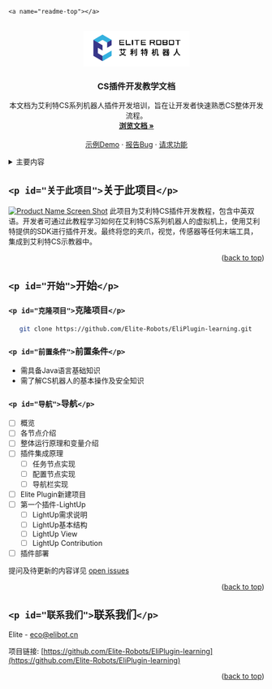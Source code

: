 `<a name="readme-top"></a>`

<!-- [![Contributors][contributors-shield]][contributors-url]
[![Forks][forks-shield]][forks-url]
[![Stargazers][stars-shield]][stars-url]
[![Issues][issues-shield]][issues-url]
[![MIT License][license-shield]][license-url]
[![LinkedIn][linkedin-shield]][linkedin-url] -->

<!-- PROJECT LOGO -->

<br />

<div align="center">
  <a href="https://github.com/Elite-Robots/EliPlugin-learning">
    <img src="images/logo.png" alt="Logo" width="210" height="70">
  </a>

<h3 align="center">CS插件开发教学文档</h3>

<p align="center">
    本文档为艾利特CS系列机器人插件开发培训，旨在让开发者快速熟悉CS整体开发流程。
    <br />
    <a href="https://github.com/Elite-Robots/EliPlugin-learning"><strong>浏览文档 »</strong></a>
    <br />
    <br />
    <a href="https://github.com/Elite-Robots/EliPlugin-learning">示例Demo</a>
    ·
    <a href="https://github.com/Elite-Robots/EliPlugin-learning/issues">报告Bug</a>
    ·
    <a href="https://github.com/Elite-Robots/EliPlugin-learning/issues">请求功能</a>
  </p>
</div>

<!-- TABLE OF CONTENTS -->

<details>
  <summary>主要内容</summary>
  <ol>
    <li>
      <a href="#关于此项目">关于此项目</a>
      <!-- <ul>
        <li><a href="#built-with">构建</a></li>
      </ul> -->
    </li>
    <li>
      <a href="#开始">开始</a>
      <ul>
      <li><a href="#克隆项目">克隆项目</a></li>
        <li><a href="#前置条件">前置条件</a></li>
        <li><a href="#导航">导航</a></li>
      </ul>
    </li>
    <!-- <li><a href="#usage">使用</a></li> -->
    <!-- <li><a href="#导航">导航</a></li> -->
    <!-- <li><a href="#contributing">贡献</a></li>
    <li><a href="#license">许可</a></li> -->
    <li><a href="#联系我们">联系我们</a></li>
    <!-- <li><a href="#acknowledgments">Acknowledgments</a></li> -->
  </ol>
</details>

<!-- ABOUT THE PROJECT -->

## `<p id="关于此项目">`关于此项目`</p>`

[![Product Name Screen Shot][product-screenshot]](https://example.com)
此项目为艾利特CS插件开发教程，包含中英双语。开发者可通过此教程学习如何在艾利特CS系列机器人的虚拟机上，使用艾利特提供的SDK进行插件开发。最终将您的夹爪，视觉，传感器等任何末端工具，集成到艾利特CS示教器中。

<p align="right">(<a href="#readme-top">back to top</a>)</p>

<!-- ### 构建环境 -->

<!-- * [![InteliJ IDEA][InteliJ]][InteliJ-url]
* [![React][React.js]][React-url]
* [![Vue][Vue.js]][Vue-url]
* [![Angular][Angular.io]][Angular-url]
* [![Svelte][Svelte.dev]][Svelte-url]
* [![Laravel][Laravel.com]][Laravel-url]
* [![Bootstrap][Bootstrap.com]][Bootstrap-url]
* [![JQuery][JQuery.com]][JQuery-url] -->

<!-- * InteliJ IDEA
* EliSim
* ElitePluginSDK -->

<!-- <p align="right">(<a href="#readme-top">back to top</a>)</p> -->

<!-- GETTING STARTED -->

## `<p id="开始">`开始`</p>`

### `<p id="克隆项目">`克隆项目`</p>`

```sh
   git clone https://github.com/Elite-Robots/EliPlugin-learning.git
```

### `<p id="前置条件">`前置条件`</p>`

* 需具备Java语言基础知识
* 需了解CS机器人的基本操作及安全知识

<!-- ### 安装 -->

<!-- 
3. Install NPM packages
   ```sh
   npm install
   ```
4. Enter your API in `config.js`
   ```js
   const API_KEY = 'ENTER YOUR API';
   ``` -->

<!-- <p align="right">(<a href="#readme-top">back to top</a>)</p> -->

<!-- USAGE EXAMPLES -->

<!-- ## Usage

Use this space to show useful examples of how a project can be used. Additional screenshots, code examples and demos work well in this space. You may also link to more resources.

_For more examples, please refer to the [Documentation](https://example.com)_

<p align="right">(<a href="#readme-top">back to top</a>)</p>
 -->

<!-- ROADMAP -->

### `<p id="导航">`导航`</p>`

- [ ] 概览
- [ ] 各节点介绍
- [ ] 整体运行原理和变量介绍
- [ ] 插件集成原理
  - [ ] 任务节点实现
  - [ ] 配置节点实现
  - [ ] 导航栏实现
- [ ] Elite Plugin新建项目
- [ ] 第一个插件-LightUp
  - [ ] LightUp需求说明
  - [ ] LightUp基本结构
  - [ ] LightUp View
  - [ ] LightUp Contribution
- [ ] 插件部署

提问及待更新的内容详见 [open issues](https://github.com/Elite-Robots/EliPlugin-learning/issues)

<p align="right">(<a href="#readme-top">back to top</a>)</p>

<!-- CONTRIBUTING
## Contributing

Contributions are what make the open source community such an amazing place to learn, inspire, and create. Any contributions you make are **greatly appreciated**.

If you have a suggestion that would make this better, please fork the repo and create a pull request. You can also simply open an issue with the tag "enhancement".
Don't forget to give the project a star! Thanks again!

1. Fork the Project
2. Create your Feature Branch (`git checkout -b feature/AmazingFeature`)
3. Commit your Changes (`git commit -m 'Add some AmazingFeature'`)
4. Push to the Branch (`git push origin feature/AmazingFeature`)
5. Open a Pull Request -->

<!-- <p align="right">(<a href="#readme-top">back to top</a>)</p> -->

<!-- LICENSE -->

<!-- ## License

Distributed under the MIT License. See `LICENSE.txt` for more information.

<p align="right">(<a href="#readme-top">back to top</a>)</p> -->

<!-- CONTACT -->

## `<p id="联系我们">`联系我们`</p>`

Elite  -  eco@elibot.cn

项目链接: [https://github.com/Elite-Robots/EliPlugin-learning](https://github.com/Elite-Robots/EliPlugin-learning)

<p align="right">(<a href="#readme-top">back to top</a>)</p>

<!-- ACKNOWLEDGMENTS -->

<!-- ## Acknowledgments

* []()
* []()
* []() -->

<!-- <p align="right">(<a href="#readme-top">back to top</a>)</p> -->

<!-- MARKDOWN LINKS & IMAGES -->

<!-- https://www.markdownguide.org/basic-syntax/#reference-style-links -->

[contributors-shield]: https://img.shields.io/github/contributors/github_username/repo_name.svg?style=for-the-badge
[contributors-url]: https://github.com/Elite-Robots/EliPlugin-learning/contributors
[forks-shield]: https://img.shields.io/github/forks/github_username/repo_name.svg?style=for-the-badge
[forks-url]: https://github.com/github_username/repo_name/network/members
[stars-shield]: https://img.shields.io/github/stars/github_username/repo_name.svg?style=for-the-badge
[stars-url]: https://github.com/github_username/repo_name/stargazers
[issues-shield]: https://img.shields.io/github/issues/github_username/repo_name.svg?style=for-the-badge
[issues-url]: https://github.com/github_username/repo_name/issues
[license-shield]: https://img.shields.io/github/license/github_username/repo_name.svg?style=for-the-badge
[license-url]: https://github.com/github_username/repo_name/blob/master/LICENSE.txt
[linkedin-shield]: https://img.shields.io/badge/-LinkedIn-black.svg?style=for-the-badge&logo=linkedin&colorB=555
[linkedin-url]: https://linkedin.com/in/linkedin_username
[product-screenshot]: images/screenshot.png
[InteliJ]: https://img.shields.io/badge/next.js-000000?style=for-the-badge&logo=nextdotjs&logoColor=white
[InteliJ-url]: https://www.jetbrains.com/idea/
[React.js]: https://img.shields.io/badge/React-20232A?style=for-the-badge&logo=react&logoColor=61DAFB
[React-url]: https://reactjs.org/
[Vue.js]: https://img.shields.io/badge/Vue.js-35495E?style=for-the-badge&logo=vuedotjs&logoColor=4FC08D
[Vue-url]: https://vuejs.org/
[Angular.io]: https://img.shields.io/badge/Angular-DD0031?style=for-the-badge&logo=angular&logoColor=white
[Angular-url]: https://angular.io/
[Svelte.dev]: https://img.shields.io/badge/Svelte-4A4A55?style=for-the-badge&logo=svelte&logoColor=FF3E00
[Svelte-url]: https://svelte.dev/
[Laravel.com]: https://img.shields.io/badge/Laravel-FF2D20?style=for-the-badge&logo=laravel&logoColor=white
[Laravel-url]: https://laravel.com
[Bootstrap.com]: https://img.shields.io/badge/Bootstrap-563D7C?style=for-the-badge&logo=bootstrap&logoColor=white
[Bootstrap-url]: https://getbootstrap.com
[JQuery.com]: https://img.shields.io/badge/jQuery-0769AD?style=for-the-badge&logo=jquery&logoColor=white
[JQuery-url]: https://jquery.com
